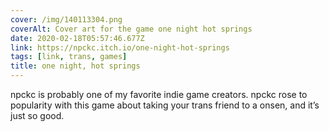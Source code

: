 ```yaml
---
cover: /img/140113304.png
coverAlt: Cover art for the game one night hot springs
date: 2020-02-18T05:57:46.677Z
link: https://npckc.itch.io/one-night-hot-springs
tags: [link, trans, games]
title: one night, hot springs
---
```


npckc is probably one of my favorite indie game creators. npckc rose to popularity with this game about taking your trans friend to a onsen, and it’s just so good.
